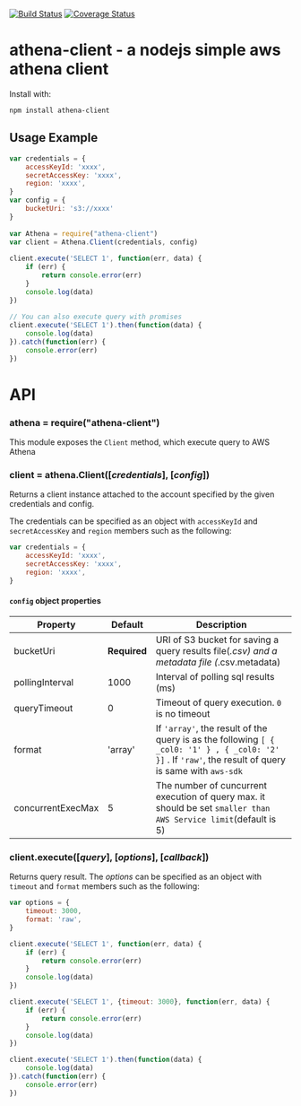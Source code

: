 [![Build Status](https://travis-ci.org/KoteiIto/node-athena.svg?branch=master)](https://travis-ci.org/KoteiIto/node-athena)
[![Coverage Status](https://coveralls.io/repos/github/KoteiIto/node-athena/badge.svg?branch=master)](https://coveralls.io/github/KoteiIto/node-athena?branch=master)

athena-client - a nodejs simple aws athena client
===========================
Install with:

    npm install athena-client

## Usage Example

```js
var credentials = {
    accessKeyId: 'xxxx',
    secretAccessKey: 'xxxx',
    region: 'xxxx',
}
var config = {
    bucketUri: 's3://xxxx'
}
 
var Athena = require("athena-client")
var client = Athena.Client(credentials, config)
 
client.execute('SELECT 1', function(err, data) {
    if (err) {
        return console.error(err)
    }
    console.log(data)
})
 
// You can also execute query with promises
client.execute('SELECT 1').then(function(data) {
    console.log(data)
}).catch(function(err) {
    console.error(err)
})
```

# API
### athena = require("athena-client")
This module exposes the `Client` method, which execute query to AWS Athena

### client = athena.Client([_credentials_], [_config_])
Returns a client instance attached to the account specified by the given credentials and config.

The credentials can be specified as an object with `accessKeyId` and `secretAccessKey` and `region` members  such as the following:

```javascript
var credentials = {
    accessKeyId: 'xxxx',
    secretAccessKey: 'xxxx',
    region: 'xxxx',
}
```

#### `config` object properties
| Property  | Default   | Description |
|-----------|-----------|-------------|
| bucketUri      | __Required__ | URI of S3 bucket for saving a query results file(*.csv) and a metadata file (*.csv.metadata) |
| pollingInterval      | 1000  |  Interval of polling sql results (ms) |
| queryTimeout      | 0      | Timeout of query execution.  `0` is no timeout |
| format | 'array' | If `'array'`, the result of the query is as the following `[ { _col0: '1' } , { _col0: '2' }]` . If `'raw'`,  the  result of query is same with `aws-sdk` |
| concurrentExecMax      | 5      | The number of cuncurrent execution of query max. it should be set `smaller than AWS Service limit`(default is 5) |

### client.execute([_query_], [_options_], [_callback_])
Returns query result. The _options_ can be specified as an object with `timeout` and `format` members  such as the following:

```javascript
var options = {
    timeout: 3000,
    format: 'raw',
}
```

```javascript
client.execute('SELECT 1', function(err, data) {
    if (err) {
        return console.error(err)
    }
    console.log(data)
})

client.execute('SELECT 1', {timeout: 3000}, function(err, data) {
    if (err) {
        return console.error(err)
    }
    console.log(data)
})

client.execute('SELECT 1').then(function(data) {
    console.log(data)
}).catch(function(err) {
    console.error(err)
})

```
